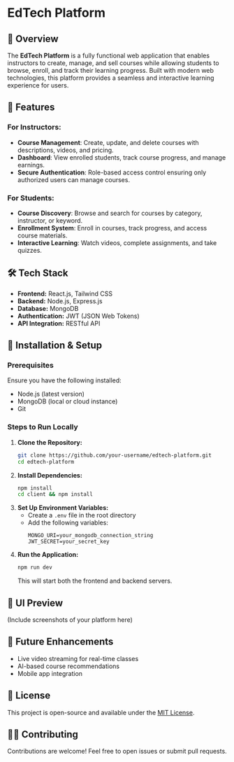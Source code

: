 # EdTech Platform

## 📌 Overview
The **EdTech Platform** is a fully functional web application that enables instructors to create, manage, and sell courses while allowing students to browse, enroll, and track their learning progress. Built with modern web technologies, this platform provides a seamless and interactive learning experience for users.

## 🚀 Features
### For Instructors:
- **Course Management**: Create, update, and delete courses with descriptions, videos, and pricing.
- **Dashboard**: View enrolled students, track course progress, and manage earnings.
- **Secure Authentication**: Role-based access control ensuring only authorized users can manage courses.

### For Students:
- **Course Discovery**: Browse and search for courses by category, instructor, or keyword.
- **Enrollment System**: Enroll in courses, track progress, and access course materials.
- **Interactive Learning**: Watch videos, complete assignments, and take quizzes.

## 🛠️ Tech Stack
- **Frontend:** React.js, Tailwind CSS
- **Backend:** Node.js, Express.js
- **Database:** MongoDB
- **Authentication:** JWT (JSON Web Tokens)
- **API Integration:** RESTful API

## 🔧 Installation & Setup
### Prerequisites
Ensure you have the following installed:
- Node.js (latest version)
- MongoDB (local or cloud instance)
- Git

### Steps to Run Locally
1. **Clone the Repository:**
   ```sh
   git clone https://github.com/your-username/edtech-platform.git
   cd edtech-platform
   ```
2. **Install Dependencies:**
   ```sh
   npm install
   cd client && npm install
   ```
3. **Set Up Environment Variables:**
   - Create a `.env` file in the root directory
   - Add the following variables:
     ```env
     MONGO_URI=your_mongodb_connection_string
     JWT_SECRET=your_secret_key
     ```
4. **Run the Application:**
   ```sh
   npm run dev
   ```
   This will start both the frontend and backend servers.

## 🎨 UI Preview
(Include screenshots of your platform here)

## 📌 Future Enhancements
- Live video streaming for real-time classes
- AI-based course recommendations
- Mobile app integration

## 📝 License
This project is open-source and available under the [MIT License](LICENSE).

## 👨‍💻 Contributing
Contributions are welcome! Feel free to open issues or submit pull requests.

